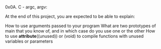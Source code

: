 0x0A. C - argc, argv:

At the end of this project, you are expected to be able to explain:

How to use arguments passed to your program
What are two prototypes of main that you know of, and in which case do you use one or the other
How to use __attribute__((unused)) or (void) to compile functions with unused variables or parameters